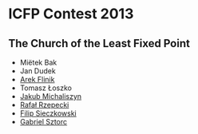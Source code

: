 # ICFP Contest 2013

## The Church of the Least Fixed Point

- Miëtek Bak
- Jan Dudek
- [Arek Flinik](http://github.com/blax/icfp2013)
- Tomasz Łoszko
- [Jakub Michaliszyn](http://github.com/clfp-jami/icfp2013)
- [Rafał Rzepecki](http://github.com/dividedmind/icfp2013)
- [Filip Sieczkowski](http://github.com/finrod/icfp2013)
- [Gabriel Sztorc](http://github.com/gsz/icfp2013)

